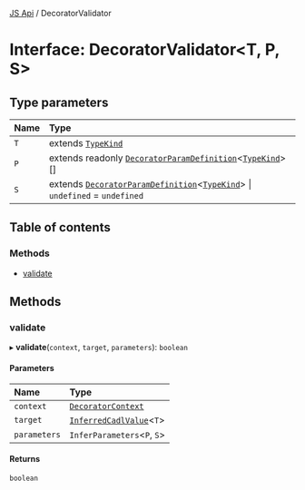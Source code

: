 [JS Api](../index.md) / DecoratorValidator

# Interface: DecoratorValidator<T, P, S\>

## Type parameters

| Name | Type |
| :------ | :------ |
| `T` | extends [`TypeKind`](../index.md#typekind) |
| `P` | extends readonly [`DecoratorParamDefinition`](DecoratorParamDefinition.md)<[`TypeKind`](../index.md#typekind)\>[] |
| `S` | extends [`DecoratorParamDefinition`](DecoratorParamDefinition.md)<[`TypeKind`](../index.md#typekind)\> \| `undefined` = `undefined` |

## Table of contents

### Methods

- [validate](DecoratorValidator.md#validate)

## Methods

### validate

▸ **validate**(`context`, `target`, `parameters`): `boolean`

#### Parameters

| Name | Type |
| :------ | :------ |
| `context` | [`DecoratorContext`](DecoratorContext.md) |
| `target` | [`InferredCadlValue`](../index.md#inferredcadlvalue)<`T`\> |
| `parameters` | `InferParameters`<`P`, `S`\> |

#### Returns

`boolean`

